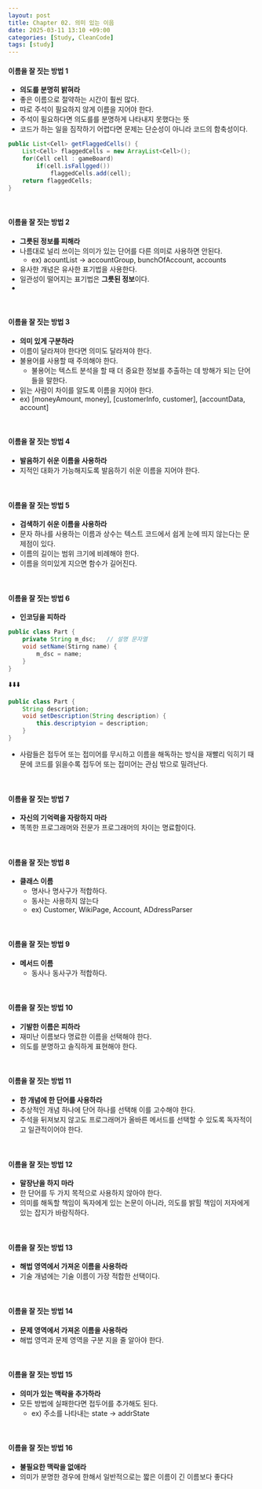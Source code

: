 ```yaml
---
layout: post
title: Chapter 02. 의미 있는 이음
date: 2025-03-11 13:10 +09:00
categories: [Study, CleanCode]
tags: [study]     
---
```


#### 이름을 잘 짓는 방법 1
- **의도를 분명히 밝혀라**
- 좋은 이름으로 절약하는 시간이 훨씬 많다.
- 따로 주석이 필요하지 않게 이름을 지어야 한다.
- 주석이 필요하다면 의도를를 분명하게 나타내지 못했다는 뜻
- 코드가 하는 일을 짐작하기 어렵다면 문제는 단순성이 아니라 코드의 함축성이다.

```java
public List<Cell> getFlaggedCells() {
    List<Cell> flaggedCells = new ArrayList<Cell>();
    for(Cell cell : gameBoard)
        if(cell.isFallgged())
            flaggedCells.add(cell);
    return flaggedCells;
}
```

<br>

#### 이름을 잘 짓는 방법 2
- **그릇된 정보를 피해라**
- 나름대로 널리 쓰이는 의미가 있는 단어를 다른 의미로 사용하면 안된다.
  - ex) acountList -> accountGroup, bunchOfAccount, accounts
- 유사한 개념은 유사한 표기법을 사용한다.
- 일관성이 떨어지는 표기법은 **그릇된 정보**이다.
- 

<br>

#### 이름을 잘 짓는 방법 3
- **의미 있게 구분하라**
- 이름이 달라져야 한다면 의미도 달라져야 한다.
- 불용어를 사용할 때 주의해야 한다.
  - 불용어는 텍스트 분석을 할 때 더 중요한 정보를 추출하는 데 방해가 되는 단어들을 말한다.
- 읽는 사람이 차이를 알도록 이름을 지어야 한다.
- ex) [moneyAmount, money], [customerInfo, customer], [accountData, account]

<br>

#### 이름을 잘 짓는 방법 4
- **발음하기 쉬운 이름을 사용하라**
- 지적인 대화가 가능해지도록 발음하기 쉬운 이름을 지어야 한다.

<br>

#### 이름을 잘 짓는 방법 5
- **검색하기 쉬운 이름을 사용하라**
- 문자 하나를 사용하는 이름과 상수는 텍스트 코드에서 쉽게 눈에 띄지 않는다는 문제점이 있다.
- 이름의 길이는 범위 크기에 비례해야 한다.
- 이름을 의미있게 지으면 함수가 길어진다.

<br>

#### 이름을 잘 짓는 방법 6
- **인코딩을 피하라**

```java
public class Part {
    private String m_dsc;   // 설명 문자열
    void setName(Stirng name) {
        m_dsc = name;
    }
}
```

⬇️⬇️⬇️

```java
public class Part {
    String description;
    void setDescription(String description) {
        this.descriptyion = description;
    }
}
```

- 사람들은 접두어 또는 접미어를 무시하고 이름을 해독하는 방식을 재빨리 익히기 때문에 코드를 읽을수록 접두어 또는 접미어는 관심 밖으로 밀려난다.


<br>

#### 이름을 잘 짓는 방법 7
- **자신의 기억력을 자랑하지 마라**
- 똑똑한 프로그래머와 전문가 프로그래머의 차이는 명료함이다.

<br>

#### 이름을 잘 짓는 방법 8
- **클래스 이름**
  - 명사나 명사구가 적합하다.
  - 동사는 사용하지 않는다
  - ex) Customer, WikiPage, Account, ADdressParser

<br>

#### 이름을 잘 짓는 방법 9
- **메서드 이름**
  - 동사나 동사구가 적합하다.
  
<br>

#### 이름을 잘 짓는 방법 10
- **기발한 이름은 피하라**
- 재미난 이름보다 명료한 이름을 선택해야 한다.
- 의도를 분명하고 솔직하게 표현해야 한다.

<br>

#### 이름을 잘 짓는 방법 11
- **한 개념에 한 단어를 사용하라**
- 추상적인 개념 하나에 단어 하나를 선택해 이를 고수해야 한다.
- 주석을 뒤져보지 않고도 프로그래머가 올바른 메서드를 선택할 수 있도록 독자적이고 일관적이어야 한다.

<br>

#### 이름을 잘 짓는 방법 12
- **말장난을 하지 마라**
- 한 단어를 두 가지 목적으로 사용하지 않아야 한다.
- 의미를 해독할 책임이 독자에게 있는 논문이 아니라, 의도를 밝힐 책임이 저자에게 있는 잡지가 바람직하다.

<br>

#### 이름을 잘 짓는 방법 13
- **해법 영역에서 가져온 이름을 사용하라**
- 기술 개념에는 기술 이름이 가장 적합한 선택이다.

<br>

#### 이름을 잘 짓는 방법 14
- **문제 영역에서 가져온 이름을 사용하라**
- 해법 영역과 문제 영역을 구분 지을 줄 알아야 한다.

<br>

#### 이름을 잘 짓는 방법 15
- **의미가 있는 맥락을 추가하라**
- 모든 방법에 실패한다면 접두어를 추가해도 된다.
  - ex) 주소를 나타내는 state -> addrState


<br>

#### 이름을 잘 짓는 방법 16
- **불필요한 맥락을 없애라**
- 의미가 분명한 경우에 한해서 일반적으로는 짧은 이름이 긴 이름보다 좋다다